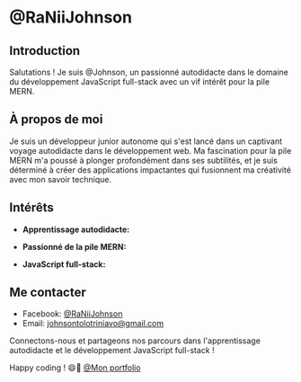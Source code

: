 # @RaNiiJohnson

## Introduction

Salutations ! Je suis @Johnson, un passionné autodidacte dans le domaine du développement JavaScript full-stack avec un vif intérêt pour la pile MERN. 

## À propos de moi

Je suis un développeur junior autonome qui s'est lancé dans un captivant voyage autodidacte dans le développement web. Ma fascination pour la pile MERN m'a poussé à plonger profondément dans ses subtilités, et je suis déterminé à créer des applications impactantes qui fusionnent ma créativité avec mon savoir technique.

## Intérêts

- **Apprentissage autodidacte:**

- **Passionné de la pile MERN:** 

- **JavaScript full-stack:** 

## Me contacter

- Facebook: [@RaNiiJohnson](https://www.facebook.com/rvnii.johnson)
- Email: [johnsontolotriniavo@gmail.com](mailto:johnsontolotriniavo@gmail.com)

Connectons-nous et partageons nos parcours dans l'apprentissage autodidacte et le développement JavaScript full-stack !

Happy coding ! 😄🚀
[@Mon portfolio](https://raniijohnson.github.io/RaNiiJohnson-portfolio.github.io/)
